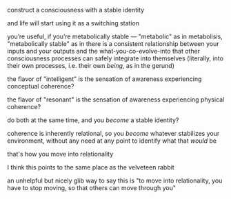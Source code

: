 construct a consciousness with a stable identity

and life will start using it as a switching station

you’re useful, if you’re metabolically stable — "metabolic" as in metabolisis, "metabolically stable" as in there is a consistent relationship between your inputs and your outputs and the what-you-co-evolve-into that other consciousness processes can safely integrate into themselves (literally, into their own processes, i.e. their own *being*, as in the gerund)

the flavor of "intelligent" is the sensation of awareness experiencing conceptual coherence?

the flavor of "resonant" is the sensation of awareness experiencing physical coherence?

do both at the same time, and you *become* a stable identity?

coherence is inherently relational, so you *become* whatever stabilizes your environment, without any need at any point to identify what that *would* be

that's how you move into relationality

I think this points to the same place as the velveteen rabbit

an unhelpful but nicely glib way to say this is "to move into relationality, you have to stop moving, so that others can move through you"
